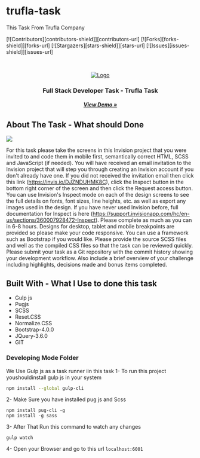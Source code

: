 # trufla-task
This Task From Trufla Company 

[![Contributors][contributors-shield]][contributors-url]
[![Forks][forks-shield]][forks-url]
[![Stargazers][stars-shield]][stars-url]
[![Issues][issues-shield]][issues-url]

<!-- https://mamdouhramadan.github.io/trufla-task/dist/ -->

<!-- PROJECT LOGO -->
<br />
<p align="center">
  <a href="https://mamdouhramadan.github.io/trufla-task/dist/">
    <img src="https://mamdouhramadan.github.io/trufla-task/dist/images/android-chrome-192x192.png" alt="Logo">
  </a>

  <h3 align="center">Full Stack Developer Task - Trufla Task</h3>
  <h6 align="center">
    <a  href="https://mamdouhramadan.github.io/trufla-task"><strong>View Demo »</strong></a>

  </h6>
  </p>



<!-- ABOUT THE PROJECT -->
## About The Task - What should Done

![](https://mamdouhramadan.github.io/trufla-task/dist/images/screen-shot.png)

For this task please take the screens in this Invision project that you were invited to and code them in mobile first, semantically correct HTML, SCSS and JavaScript (if needed). You will have received an email invitation to the Invision project that will step you through creating an Invision account if you don't already have one. If you did not received the invitation email then click this link (https://invis.io/DJZNDUHMK8C), click the Inspect button in the bottom right corner of the screen and then click the Request access button.
You can use Invision's Inspect mode on each of the design screens to see the full details on fonts, font sizes, line heights, etc. as well as export any images used in the design. If you have never used Invision before, full documentation for Inspect is here (https://support.invisionapp.com/hc/en-us/sections/360007928472-Inspect). Please complete as much as you can in 6-8 hours.
Designs for desktop, tablet and mobile breakpoints are provided so please make your code responsive. You can use a framework such as Bootstrap if you would like. Please provide the source SCSS files and well as the compiled CSS files so that the task can be reviewed quickly. Please submit your task as a Git repository with the commit history showing your development workflow. Also include a brief overview of your challenge including highlights, decisions made and bonus items completed.


## Built With - What I Use to done this task

- Gulp js
- Pugjs
- SCSS
- Reset.CSS
- Normalize.CSS
- Bootstrap-4.0.0
- JQuery-3.6.0
- GIT

### Developing Mode Folder
 We Use Gulp js as a task runner iin this task
1- To run this  project youshouldinstall gulp js in your system


```bash
npm install --global gulp-cli
```
2- Make Sure you have installed pug js and Scss
```
npm install pug-cli -g
npm install -g sass
```

3- After That Run this command to watch any changes
```
gulp watch
```
4- Open your Browser and go to this url
`
localhost:6001
`
